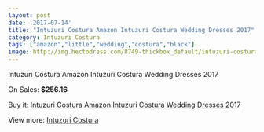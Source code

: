 ```yaml
---
layout: post
date: '2017-07-14'
title: "Intuzuri Costura Amazon Intuzuri Costura Wedding Dresses 2017"
category: Intuzuri Costura
tags: ["amazon","little","wedding","costura","black"]
image: http://img.hectodress.com/8749-thickbox_default/intuzuri-costura-amazon-intuzuri-costura-wedding-dresses-2013.jpg
---
```

Intuzuri Costura Amazon Intuzuri Costura Wedding Dresses 2017

On Sales: **$256.16**
<a href="https://www.hectodress.com/intuzuri-costura/4402-intuzuri-costura-amazon-intuzuri-costura-wedding-dresses-2013.html"><amp-img layout="responsive" width="600" height="600" src="//img.hectodress.com/8749-thickbox_default/intuzuri-costura-amazon-intuzuri-costura-wedding-dresses-2013.jpg" alt="Intuzuri Costura Amazon Intuzuri Costura Wedding Dresses 2017 0" /></a>
<a href="https://www.hectodress.com/intuzuri-costura/4402-intuzuri-costura-amazon-intuzuri-costura-wedding-dresses-2013.html"><amp-img layout="responsive" width="600" height="600" src="//img.hectodress.com/8750-thickbox_default/intuzuri-costura-amazon-intuzuri-costura-wedding-dresses-2013.jpg" alt="Intuzuri Costura Amazon Intuzuri Costura Wedding Dresses 2017 1" /></a>

Buy it: [Intuzuri Costura Amazon Intuzuri Costura Wedding Dresses 2017](https://www.hectodress.com/intuzuri-costura/4402-intuzuri-costura-amazon-intuzuri-costura-wedding-dresses-2013.html "Intuzuri Costura Amazon Intuzuri Costura Wedding Dresses 2017")

View more: [Intuzuri Costura](https://www.hectodress.com/76-intuzuri-costura "Intuzuri Costura")